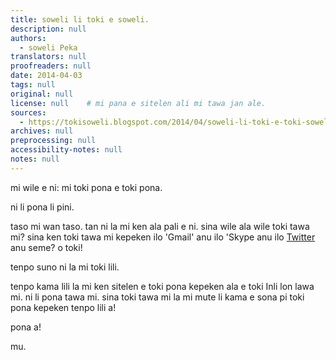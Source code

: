 ```yaml
---
title: soweli li toki e soweli.
description: null
authors:
  - soweli Peka
translators: null
proofreaders: null
date: 2014-04-03
tags: null
original: null
license: null    # mi pana e sitelen ali mi tawa jan ale.
sources:
  - https://tokisoweli.blogspot.com/2014/04/soweli-li-toki-e-toki-soweli.html
archives: null
preprocessing: null
accessibility-notes: null
notes: null
---
```


mi wile e ni: mi toki pona e toki pona.

ni li pona li pini.

taso mi wan taso. tan ni la mi ken ala pali e ni. sina wile ala wile toki tawa mi? sina ken toki tawa mi kepeken ilo 'Gmail' anu ilo 'Skype anu ilo [Twitter](https://twitter.com/soweliPeka) anu seme? o toki!

tenpo suno ni la mi toki lili.

tenpo kama lili la mi ken sitelen e toki pona kepeken ala e toki Inli lon lawa mi. ni li pona tawa mi. sina toki tawa mi la mi mute li kama e sona pi toki pona kepeken tenpo lili a!

pona a!

mu.

<!-- 

Comments from Kaliputra (2015-01-10):

'toki kepeken/lon toki pona'
no 'e' with 'kepeken'
mi plin ike tan ni: tenpo pini mute la mi toki ala tawa sina kepeken toki pona, tenpo kama la mi pali mute.

-->